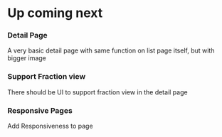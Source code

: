 # Up coming next
 
### Detail Page

A very basic detail page with same function on list page itself, but with bigger image

### Support Fraction view

There should be UI to support fraction view in the detail page

### Responsive Pages

Add Responsiveness to page
